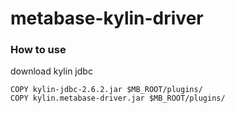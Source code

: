 # metabase-kylin-driver

### How to use
download kylin jdbc
```
COPY kylin-jdbc-2.6.2.jar $MB_ROOT/plugins/
COPY kylin.metabase-driver.jar $MB_ROOT/plugins/
```
